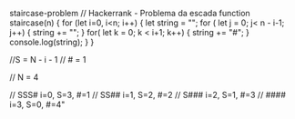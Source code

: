  staircase-problem
// Hackerrank - Problema da escada
function staircase(n) {
    for (let i=0, i<n; i++) { 
        let string = "";
        for ( let j = 0; j< n - i-1; j++) {
            string += "";
        }
        for( let k = 0; k < i+1; k++) {
            string += "#";
        }
        console.log(string);
    }
 }

//S = N - i - 1
// # = 1

// N = 4 

// SSS# i=0, S=3, #=1
// SS## i=1, S=2, #=2
// S### i=2, S=1, #=3
// #### i=3, S=0, #=4"